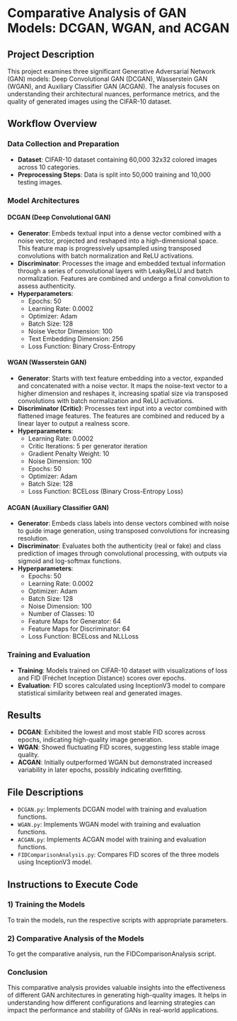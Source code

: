 # Comparative Analysis of GAN Models: DCGAN, WGAN, and ACGAN

## Project Description
This project examines three significant Generative Adversarial Network (GAN) models: Deep Convolutional GAN (DCGAN), Wasserstein GAN (WGAN), and Auxiliary Classifier GAN (ACGAN). The analysis focuses on understanding their architectural nuances, performance metrics, and the quality of generated images using the CIFAR-10 dataset.

## Workflow Overview

### Data Collection and Preparation
- **Dataset**: CIFAR-10 dataset containing 60,000 32x32 colored images across 10 categories.
- **Preprocessing Steps**: Data is split into 50,000 training and 10,000 testing images.

### Model Architectures

#### DCGAN (Deep Convolutional GAN)
- **Generator**: Embeds textual input into a dense vector combined with a noise vector, projected and reshaped into a high-dimensional space. This feature map is progressively upsampled using transposed convolutions with batch normalization and ReLU activations.
- **Discriminator**: Processes the image and embedded textual information through a series of convolutional layers with LeakyReLU and batch normalization. Features are combined and undergo a final convolution to assess authenticity.
- **Hyperparameters**:
  - Epochs: 50
  - Learning Rate: 0.0002
  - Optimizer: Adam
  - Batch Size: 128
  - Noise Vector Dimension: 100
  - Text Embedding Dimension: 256
  - Loss Function: Binary Cross-Entropy

#### WGAN (Wasserstein GAN)
- **Generator**: Starts with text feature embedding into a vector, expanded and concatenated with a noise vector. It maps the noise-text vector to a higher dimension and reshapes it, increasing spatial size via transposed convolutions with batch normalization and ReLU activations.
- **Discriminator (Critic)**: Processes text input into a vector combined with flattened image features. The features are combined and reduced by a linear layer to output a realness score.
- **Hyperparameters**:
  - Learning Rate: 0.0002
  - Critic Iterations: 5 per generator iteration
  - Gradient Penalty Weight: 10
  - Noise Dimension: 100
  - Epochs: 50
  - Optimizer: Adam
  - Batch Size: 128
  - Loss Function: BCELoss (Binary Cross-Entropy Loss)

#### ACGAN (Auxiliary Classifier GAN)
- **Generator**: Embeds class labels into dense vectors combined with noise to guide image generation, using transposed convolutions for increasing resolution.
- **Discriminator**: Evaluates both the authenticity (real or fake) and class prediction of images through convolutional processing, with outputs via sigmoid and log-softmax functions.
- **Hyperparameters**:
  - Epochs: 50
  - Learning Rate: 0.0002
  - Optimizer: Adam
  - Batch Size: 128
  - Noise Dimension: 100
  - Number of Classes: 10
  - Feature Maps for Generator: 64
  - Feature Maps for Discriminator: 64
  - Loss Function: BCELoss and NLLLoss

### Training and Evaluation
- **Training**: Models trained on CIFAR-10 dataset with visualizations of loss and FID (Fréchet Inception Distance) scores over epochs.
- **Evaluation**: FID scores calculated using InceptionV3 model to compare statistical similarity between real and generated images.

## Results
- **DCGAN**: Exhibited the lowest and most stable FID scores across epochs, indicating high-quality image generation.
- **WGAN**: Showed fluctuating FID scores, suggesting less stable image quality.
- **ACGAN**: Initially outperformed WGAN but demonstrated increased variability in later epochs, possibly indicating overfitting.

## File Descriptions
- `DCGAN.py`: Implements DCGAN model with training and evaluation functions.
- `WGAN.py`: Implements WGAN model with training and evaluation functions.
- `ACGAN.py`: Implements ACGAN model with training and evaluation functions.
- `FIDComparisonAnalysis.py`: Compares FID scores of the three models using InceptionV3 model.

## Instructions to Execute Code

### 1) Training the Models
To train the models, run the respective scripts with appropriate parameters.

### 2) Comparative Analysis of the Models
To get the comparative analysis, run the FIDComparisonAnalysis script.

### Conclusion
This comparative analysis provides valuable insights into the effectiveness of different GAN architectures in generating high-quality images. It helps in understanding how different configurations and learning strategies can impact the performance and stability of GANs in real-world applications.

